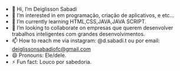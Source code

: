 - 👋 Hi, I’m Deiglisson Sabadi
- 👀 I’m interested in em programação, criação de aplicativos, e etc...
- 🌱 I’m currently learning HTML,CSS,JAVA,JAVA SCRIPT.
- 💞️ I’m looking to collaborate on empresas que querem desenvolver trabalhos inteligentes com grandes desenvolvimentos. 
- 📫 How to reach me via instagram: @d.sabadi.t ou por email: deiglissonsabadiofc@gmail.com
- 😄 Pronouns: Ele/dele.
- ⚡ Fun fact: Louco por sabedoria.

<!---
DeiglissonSabadi/DeiglissonSabadi is a ✨ special ✨ repository because its `README.md` (this file) appears on your GitHub profile.
You can click the Preview link to take a look at your changes.
--->
